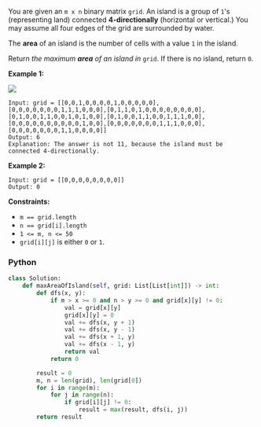 You are given an  `m x n`  binary matrix  `grid`. An island is a group of  `1`'s (representing land) connected  **4-directionally**  (horizontal or vertical.) You may assume all four edges of the grid are surrounded by water.

The  **area**  of an island is the number of cells with a value  `1`  in the island.

Return  _the maximum  **area**  of an island in_ `grid`. If there is no island, return  `0`.

**Example 1:**

![](https://assets.leetcode.com/uploads/2021/05/01/maxarea1-grid.jpg)
```
Input: grid = [[0,0,1,0,0,0,0,1,0,0,0,0,0],[0,0,0,0,0,0,0,1,1,1,0,0,0],[0,1,1,0,1,0,0,0,0,0,0,0,0],[0,1,0,0,1,1,0,0,1,0,1,0,0],[0,1,0,0,1,1,0,0,1,1,1,0,0],[0,0,0,0,0,0,0,0,0,0,1,0,0],[0,0,0,0,0,0,0,1,1,1,0,0,0],[0,0,0,0,0,0,0,1,1,0,0,0,0]]
Output: 6
Explanation: The answer is not 11, because the island must be connected 4-directionally.
```

**Example 2:**
```
Input: grid = [[0,0,0,0,0,0,0,0]]
Output: 0
```

**Constraints:**

-   `m == grid.length`
-   `n == grid[i].length`
-   `1 <= m, n <= 50`
-   `grid[i][j]`  is either  `0`  or  `1`.


### Python

```python
class Solution:
    def maxAreaOfIsland(self, grid: List[List[int]]) -> int:
        def dfs(x, y):
            if m > x >= 0 and n > y >= 0 and grid[x][y] != 0:
                val = grid[x][y]
                grid[x][y] = 0
                val += dfs(x, y + 1)
                val += dfs(x, y - 1)
                val += dfs(x + 1, y)
                val += dfs(x - 1, y)
                return val
            return 0

        result = 0
        m, n = len(grid), len(grid[0])
        for i in range(m):
            for j in range(n):
                if grid[i][j] != 0:
                    result = max(result, dfs(i, j))
        return result
```